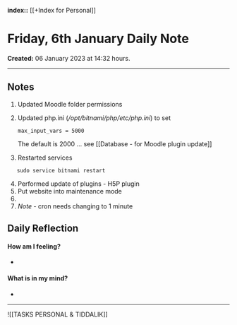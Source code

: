 **index::** [[+Index for Personal]]
 

# Friday, 6th January Daily Note
**Created:** 06 January 2023  at 14:32 hours.

---
## Notes

1. Updated Moodle folder permissions
2. Updated php.ini (*/opt/bitnami/php/etc/php.ini*) to set 
	```
	max_input_vars = 5000
	```

	The default is 2000 ... see [[Database - for Moodle plugin update]]
3. Restarted services
```
   sudo service bitnami restart
```

4. Performed update of plugins - H5P plugin
5. Put website into maintenance mode
6. 
7. *Note* - cron needs changing to 1 minute

## Daily Reflection

#### How am I feeling?
- 

#### What is in my mind?
- 


---
![[TASKS PERSONAL & TIDDALIK]]
